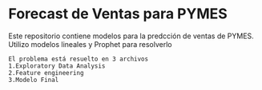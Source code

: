 # Forecast de Ventas para PYMES

Este repositorio contiene modelos para la predcción de ventas de PYMES. Utilizo modelos lineales y Prophet para resolverlo


    El problema está resuelto en 3 archivos
    1.Exploratory Data Analysis
    2.Feature engineering
    3.Modelo Final

